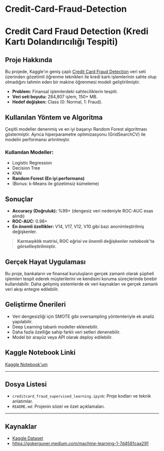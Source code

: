 # Credit-Card-Fraud-Detection
# Credit Card Fraud Detection (Kredi Kartı Dolandırıcılığı Tespiti)

## Proje Hakkında

Bu projede, Kaggle'ın geniş çaplı [Credit Card Fraud Detection](https://www.kaggle.com/datasets/mlg-ulb/creditcardfraud) veri seti üzerinden gözetimli öğrenme teknikleri ile kredi kartı işlemlerinin sahte olup olmadığını tahmin eden bir makine öğrenmesi modeli geliştirilmiştir.

- **Problem:** Finansal işlemlerdeki sahteciliklerin tespiti.
- **Veri seti boyutu:** 284,807 işlem, 150+ MB.
- **Hedef değişken:** Class (0: Normal, 1: Fraud).

## Kullanılan Yöntem ve Algoritma

Çeşitli modeller denenmiş ve en iyi başarıyı Random Forest algoritması göstermiştir. Ayrıca hiperparametre optimizasyonu (GridSearchCV) ile modelin performansı artırılmıştır.

### Kullanılan Modeller:
- Logistic Regression
- Decision Tree
- KNN
- **Random Forest (En iyi performans)**
- (Bonus: k-Means ile gözetimsiz kümeleme)

## Sonuçlar

- **Accuracy (Doğruluk):** %99+ (dengesiz veri nedeniyle ROC-AUC esas alındı)
- **ROC-AUC:** 0.98+
- **En önemli özellikler:** V14, V17, V12, V10 gibi bazı anonimleştirilmiş değişkenler.

> **Karmaşıklık matrisi, ROC eğrisi ve önemli değişkenler notebook'ta görselleştirilmiştir.**

## Gerçek Hayat Uygulaması

Bu proje, bankaların ve finansal kuruluşların gerçek zamanlı olarak şüpheli işlemleri tespit ederek müşterilerini ve kendisini koruma süreçlerinde birebir kullanılabilir. Daha gelişmiş sistemlerde ek veri kaynakları ve gerçek zamanlı veri akışı entegre edilebilir.

## Geliştirme Önerileri

- Veri dengesizliği için SMOTE gibi oversampling yöntemleriyle ek analiz yapılabilir.
- Deep Learning tabanlı modeller eklenebilir.
- Daha fazla özelliğe sahip farklı veri setleri denenebilir.
- Model bir arayüz veya API olarak deploy edilebilir.

## Kaggle Notebook Linki

[Kaggle Notebook'um](https://www.kaggle.com/kenanacrr/credit-card-fraud-detection)

---

## Dosya Listesi

- `creditcard_fraud_supervised_learning.ipynb`: Proje kodları ve teknik anlatımlar.
- `README.md`: Projenin sözel ve özet açıklamaları.

---

## Kaynaklar

- [Kaggle Dataset](https://www.kaggle.com/datasets/mlg-ulb/creditcardfraud)
- https://gokerguner.medium.com/machine-learning-1-7d4581caa291
